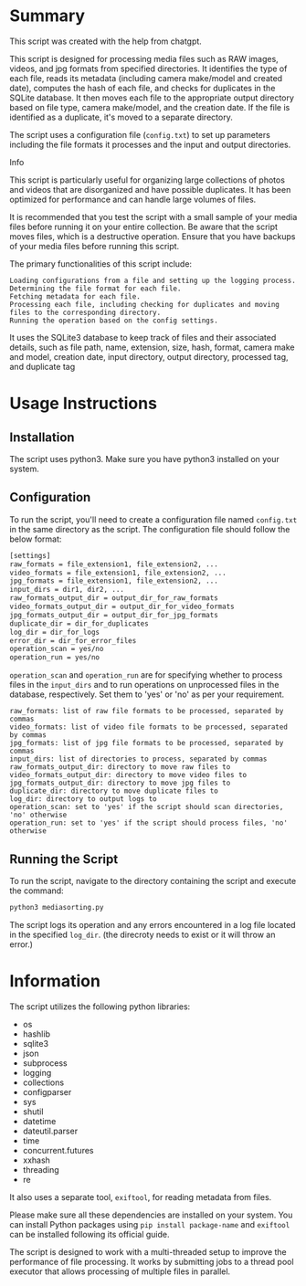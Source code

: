 # Summary

This script was created with the help from chatgpt. 

This script is designed for processing media files such as RAW images, videos, and jpg formats from specified directories. It identifies the type of each file, reads its metadata (including camera make/model and created date), computes the hash of each file, and checks for duplicates in the SQLite database. It then moves each file to the appropriate output directory based on file type, camera make/model, and the creation date. If the file is identified as a duplicate, it's moved to a separate directory.

The script uses a configuration file (`config.txt`) to set up parameters including the file formats it processes and the input and output directories.


Info

This script is particularly useful for organizing large collections of photos and videos that are disorganized and have possible duplicates. It has been optimized for performance and can handle large volumes of files.

It is recommended that you test the script with a small sample of your media files before running it on your entire collection. Be aware that the script moves files, which is a destructive operation. Ensure that you have backups of your media files before running this script.


The primary functionalities of this script include:

    Loading configurations from a file and setting up the logging process.
    Determining the file format for each file.
    Fetching metadata for each file.
    Processing each file, including checking for duplicates and moving files to the corresponding directory.
    Running the operation based on the config settings.

It uses the SQLite3 database to keep track of files and their associated details, such as file path, name, extension, size, hash, format, camera make and model, creation date, input directory, output directory, processed tag, and duplicate tag
# Usage Instructions

## Installation
The script uses python3. Make sure you have python3 installed on your system.

## Configuration
To run the script, you'll need to create a configuration file named `config.txt` in the same directory as the script. The configuration file should follow the below format:

```txt
[settings]
raw_formats = file_extension1, file_extension2, ...
video_formats = file_extension1, file_extension2, ...
jpg_formats = file_extension1, file_extension2, ...
input_dirs = dir1, dir2, ...
raw_formats_output_dir = output_dir_for_raw_formats
video_formats_output_dir = output_dir_for_video_formats
jpg_formats_output_dir = output_dir_for_jpg_formats
duplicate_dir = dir_for_duplicates
log_dir = dir_for_logs
error_dir = dir_for_error_files
operation_scan = yes/no
operation_run = yes/no
```
`operation_scan` and `operation_run` are for specifying whether to process files in the `input_dirs` and to run operations on unprocessed files in the database, respectively. Set them to 'yes' or 'no' as per your requirement.

    raw_formats: list of raw file formats to be processed, separated by commas
    video_formats: list of video file formats to be processed, separated by commas
    jpg_formats: list of jpg file formats to be processed, separated by commas
    input_dirs: list of directories to process, separated by commas
    raw_formats_output_dir: directory to move raw files to
    video_formats_output_dir: directory to move video files to
    jpg_formats_output_dir: directory to move jpg files to
    duplicate_dir: directory to move duplicate files to
    log_dir: directory to output logs to
    operation_scan: set to 'yes' if the script should scan directories, 'no' otherwise
    operation_run: set to 'yes' if the script should process files, 'no' otherwise

## Running the Script
To run the script, navigate to the directory containing the script and execute the command:

```bash
python3 mediasorting.py
```

The script logs its operation and any errors encountered in a log file located in the specified `log_dir`. (the direcroty needs to exist or it will throw an error.)

# Information

The script utilizes the following python libraries:

- os
- hashlib
- sqlite3
- json
- subprocess
- logging
- collections
- configparser
- sys
- shutil
- datetime
- dateutil.parser
- time
- concurrent.futures
- xxhash
- threading
- re

It also uses a separate tool, `exiftool`, for reading metadata from files.

Please make sure all these dependencies are installed on your system. You can install Python packages using `pip install package-name` and `exiftool` can be installed following its official guide.

The script is designed to work with a multi-threaded setup to improve the performance of file processing. It works by submitting jobs to a thread pool executor that allows processing of multiple files in parallel.
